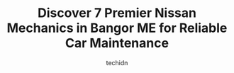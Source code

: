 ---
layout: ampstory
image: https://images.unsplash.com/photo-1632275227519-5a515f53272d?ixlib=rb-4.0.3&ixid=MnwxMjA3fDB8MHxwaG90by1wYWdlfHx8fGVufDB8fHx8&auto=format&fit=crop&w=640&h=853&q=80
author: techidn
featured: false
description: When it comes to maintaining and repairing your vehicle in Bangor ME, USA, you deserve nothing but the best. Thats why the 7 best Nissan Mechanic in the area are here to offer their experti
title: Discover 7 Premier Nissan Mechanics in Bangor ME for Reliable Car Maintenance
cover:
   title: Discover 7 Premier Nissan Mechanics in Bangor ME for Reliable Car Maintenance
   subtitle: Rickpate
   background: https://images.unsplash.com/photo-1632275227519-5a515f53272d?ixlib=rb-4.0.3&ixid=MnwxMjA3fDB8MHxwaG90by1wYWdlfHx8fGVufDB8fHx8&auto=format&fit=crop&w=640&h=853&q=80

pages: 
 - layout: thirds
   top: <h1>#1 Midas</h1>
   bottom: "<p>Wonderful management, technicians and front desk help! Everyone is so friendly and wonderful to work with! Jason and Nate are awesome managers and they are so kind and co</p>"
   background: https://www.knot35.com/toplist/wp-content/uploads/2023/06/best-nissan-mechanic-1-in-bangor-me-1685837948.jpeg
   backgroundblur: true
 - layout: thirds
   top: <h1>#2 Bennett Auto Center</h1>
   bottom: "<p>99 Thatcher St, Bangor, ME 04401, United States</p>"
   background: https://www.knot35.com/toplist/wp-content/uploads/2023/06/best-nissan-mechanic-2-in-bangor-me-1685837949.png
   cta:
      link: https://www.knot35.com/toplist/discover-7-premier-nissan-mechanics-in-bangor-me-for-reliable-car-maintenance/
      text: Discover 7 Premier Nissan Mechanics in Bangor ME for Reliable Car Maintenance
 - layout: thirds
   top: <h1>#3 Westgate Service Center</h1>
   bottom: "<p>861 Union St, Bangor, ME 04401, United States</p>"
   background: https://www.knot35.com/toplist/wp-content/uploads/2023/06/best-nissan-mechanic-3-in-bangor-me-1685837950.png
   cta:
      link: https://www.knot35.com/toplist/discover-7-premier-nissan-mechanics-in-bangor-me-for-reliable-car-maintenance/
      text: Discover 7 Premier Nissan Mechanics in Bangor ME for Reliable Car Maintenance
 - layout: thirds
   top: <h1>#4 Bangor Radiator Shop</h1>
   bottom: "<p>541 Maine Ave, Bangor, ME 04401, United States</p>"
   background: https://images.unsplash.com/photo-1602536052359-ef94c21c5948?ixlib=rb-4.0.3&ixid=MnwxMjA3fDB8MHxwaG90by1wYWdlfHx8fGVufDB8fHx8&auto=format&fit=crop&w=640&h=853&q=80
   cta:
      link: https://www.knot35.com/toplist/discover-7-premier-nissan-mechanics-in-bangor-me-for-reliable-car-maintenance/
      text: Discover 7 Premier Nissan Mechanics in Bangor ME for Reliable Car Maintenance
 - layout: thirds
   top: <h1>#5 Center Street Auto Services</h1>
   bottom: "<p>138 Center St, Bangor, ME 04401, United States</p>"
   background: https://images.unsplash.com/photo-1567095761054-7a02e69e5c43?ixlib=rb-4.0.3&ixid=MnwxMjA3fDB8MHxwaG90by1wYWdlfHx8fGVufDB8fHx8&auto=format&fit=crop&w=640&h=853&q=80
   cta:
      link: https://www.knot35.com/toplist/discover-7-premier-nissan-mechanics-in-bangor-me-for-reliable-car-maintenance/
      text: Discover 7 Premier Nissan Mechanics in Bangor ME for Reliable Car Maintenance
 - layout: thirds
   top: <h1>#6 Main Street Garage</h1>
   bottom: "<p>Main St, Bangor, ME 04401, United States</p>"
   background: https://images.unsplash.com/photo-1553949345-eb786bb3f7ba?ixlib=rb-4.0.3&ixid=MnwxMjA3fDB8MHxwaG90by1wYWdlfHx8fGVufDB8fHx8&auto=format&fit=crop&w=640&h=853&q=80
   cta:
      link: https://www.knot35.com/toplist/discover-7-premier-nissan-mechanics-in-bangor-me-for-reliable-car-maintenance/
      text: Discover 7 Premier Nissan Mechanics in Bangor ME for Reliable Car Maintenance
 - layout: thirds
   top: <h1>#7 Union Street Automotive</h1>
   bottom: "<p>551 Union St, Bangor, ME 04401, United States</p>"
   background: https://images.unsplash.com/photo-1510906594845-bc082582c8cc?ixlib=rb-4.0.3&ixid=MnwxMjA3fDB8MHxwaG90by1wYWdlfHx8fGVufDB8fHx8&auto=format&fit=crop&w=640&h=853&q=80
   cta:
      link: https://www.knot35.com/toplist/discover-7-premier-nissan-mechanics-in-bangor-me-for-reliable-car-maintenance/
      text: Discover 7 Premier Nissan Mechanics in Bangor ME for Reliable Car Maintenance
 - layout: thirds
   middle: Continue reading...
   background: https://images.unsplash.com/photo-1489648022186-8f49310909a0?ixlib=rb-4.0.3&ixid=MnwxMjA3fDB8MHxwaG90by1wYWdlfHx8fGVufDB8fHx8&auto=format&fit=crop&w=640&h=853&q=80
   cta:
      link: https://www.knot35.com/toplist/discover-7-premier-nissan-mechanics-in-bangor-me-for-reliable-car-maintenance/
      text: Discover 7 Premier Nissan Mechanics in Bangor ME for Reliable Car Maintenance
      
---